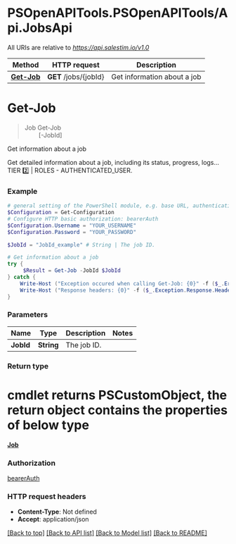 # PSOpenAPITools.PSOpenAPITools/Api.JobsApi

All URIs are relative to *https://api.salestim.io/v1.0*

Method | HTTP request | Description
------------- | ------------- | -------------
[**Get-Job**](JobsApi.md#Get-Job) | **GET** /jobs/{jobId} | Get information about a job


<a name="Get-Job"></a>
# **Get-Job**
> Job Get-Job<br>
> &nbsp;&nbsp;&nbsp;&nbsp;&nbsp;&nbsp;&nbsp;&nbsp;[-JobId] <String><br>

Get information about a job

Get detailed information about a job, including its status, progress, logs... TIER 2️⃣ | ROLES - AUTHENTICATED_USER.

### Example
```powershell
# general setting of the PowerShell module, e.g. base URL, authentication, etc
$Configuration = Get-Configuration
# Configure HTTP basic authorization: bearerAuth
$Configuration.Username = "YOUR_USERNAME"
$Configuration.Password = "YOUR_PASSWORD"

$JobId = "JobId_example" # String | The job ID.

# Get information about a job
try {
     $Result = Get-Job -JobId $JobId
} catch {
    Write-Host ("Exception occured when calling Get-Job: {0}" -f ($_.ErrorDetails | ConvertFrom-Json))
    Write-Host ("Response headers: {0}" -f ($_.Exception.Response.Headers | ConvertTo-Json))
}
```

### Parameters

Name | Type | Description  | Notes
------------- | ------------- | ------------- | -------------
 **JobId** | **String**| The job ID. | 

### Return type
# cmdlet returns PSCustomObject, the return object contains the properties of below type
[**Job**](Job.md)

### Authorization

[bearerAuth](../README.md#bearerAuth)

### HTTP request headers

 - **Content-Type**: Not defined
 - **Accept**: application/json

[[Back to top]](#) [[Back to API list]](../README.md#documentation-for-api-endpoints) [[Back to Model list]](../README.md#documentation-for-models) [[Back to README]](../README.md)

